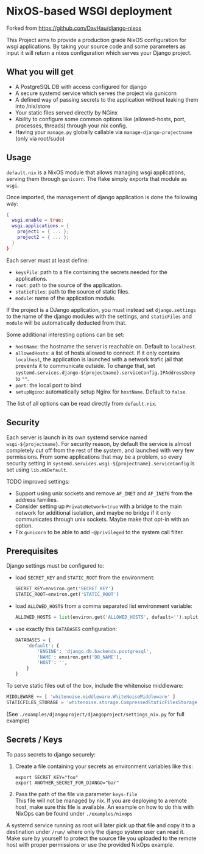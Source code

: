 # NixOS-based WSGI deployment

Forked from https://github.com/DavHau/django-nixos

This Project aims to provide a production grade NixOS configuration for wsgi
applications. By taking your source code and some parameters as input it will
return a nixos configuration which serves your Django project.

## What you will get
- A PostgreSQL DB with access configured for django
- A secure systemd service which serves the project via gunicorn
- A defined way of passing secrets to the application without leaking them into
  /nix/store
- Your static files served directly by NGinx
- Ability to configure some common options like (allowed-hosts, port, processes,
  threads) through your nix config.
- Having your `manage.py` globally callable via `manage-django-projectname`
  (only via root/sudo)


## Usage

`default.nix` is a NixOS module that allows managing wsgi applications, serving
them through `gunicorn`. The flake simply exports that module as `wsgi`.

Once imported, the management of django application is done the following way:
```nix
{
  wsgi.enable = true;
  wsgi.applications = {
    project1 = { ... };
    project2 = { ... };
  }
}
```

Each server must at least define:
- `keysFile`: path to a file containing the secrets needed for the applications.
- `root`: path to the source of the application.
- `staticFiles`: path to the source of static files.
- `module`: name of the application module.

If the project is a DJango application, you must instead set `django.settings`
to the name of the django modules with the settings, and `staticFiles` and
`module` will be automatically deducted from that.

Some additional interesting options can be set:
- `hostName`: the hostname the server is reachable on. Default to `localhost`.
- `allowedHosts`: a list of hosts allowed to connect. If it only contains
  `localhost`, the application is launched with a network trafic jail that
  prevents it to communicate outside. To change that, set
  `systemd.services.django-${projectname}.serviceConfig.IPAddressDeny` to `""`.
- `port`: the local port to bind
- `setupNginx`: automatically setup Nginx for `hostName`. Default to `false`.

The list of all options can be read directly from `default.nix`.

## Security

Each server is launch in its own systemd service named `wsgi-${projectname}`.
For security reason, by default the service is almost completely cut off from
the rest of the system, and launched with very few permissions. From some
applications that may be a problem, so every security setting in
`systemd.services.wsgi-${projectname}.serviceConfig` is set using
`lib.mkDefault`.

TODO improved settings:
- Support using unix sockets and remove `AF_INET` and `AF_INET6` from the
  address families.
- Consider setting up `PrivateNetwork=true` with a bridge to the main network
  for additional isolation, and maybe no bridge if it only communicates through
  unix sockets. Maybe make that opt-in with an option.
- Fix `gunicorn` to be able to add `~@privileged` to the system call filter.

## Prerequisites
Django settings must be configured to:
 - load `SECRET_KEY` and `STATIC_ROOT` from the environment:
    ```python
    SECRET_KEY=environ.get('SECRET_KEY')
    STATIC_ROOT=environ.get('STATIC_ROOT')
    ```
 - load `ALLOWED_HOSTS` from a comma separated list environment variable:
    ```python
    ALLOWED_HOSTS = list(environ.get('ALLOWED_HOSTS', default='').split(','))
    ```
 - use exactly this `DATABASES` configuration:
    ```python
    DATABASES = {
        'default': {
            'ENGINE': 'django.db.backends.postgresql',
            'NAME': environ.get('DB_NAME'),
            'HOST': '',
        }
    }
    ```

To serve static files out of the box, include the whitenoise middleware:
```python
MIDDLEWARE += [ 'whitenoise.middleware.WhiteNoiseMiddleware' ]
STATICFILES_STORAGE = 'whitenoise.storage.CompressedStaticFilesStorage'
```

(See `./examples/djangoproject/djangoproject/settings_nix.py` for full example)


## Secrets / Keys
To pass secrets to django securely:
1. Create a file containing your secrets as environment variables like this:
    ```
    export SECRET_KEY="foo"
    export ANOTHER_SECRET_FOR_DJANGO="bar"
    ```
2. Pass the path of the file via parameter `keys-file`  
    This file will not be managed by nix.
    If you are deploying to a remote host, make sure this file is available. An example on how to do this with NixOps can be found under `./examples/nixops`

A systemd service running as root will later pick up that file and copy it to a
destination under `/run/` where only the django system user can read it. Make
sure by yourself to protect the source file you uploaded to the remote host
with proper permissions or use the provided NixOps example.

